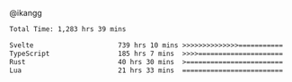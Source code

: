 @ikangg
<!--START_SECTION:waka-->

```txt
Total Time: 1,283 hrs 39 mins

Svelte                     739 hrs 10 mins >>>>>>>>>>>>>>===========   56.90 %
TypeScript                 185 hrs 7 mins  >>>>=====================   14.25 %
Rust                       40 hrs 30 mins  >========================   03.12 %
Lua                        21 hrs 33 mins  =========================   01.66 %
```

<!--END_SECTION:waka-->
